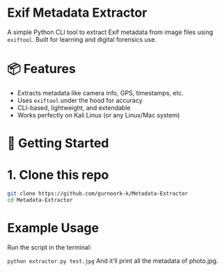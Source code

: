 # Exif Metadata Extractor 

A simple Python CLI tool to extract Exif metadata from image files using `exiftool`. Built for learning and digital forensics use.

# 📦 Features

- Extracts metadata like camera info, GPS, timestamps, etc.
- Uses `exiftool` under the hood for accuracy
- CLI-based, lightweight, and extendable
- Works perfectly on Kali Linux (or any Linux/Mac system)

# 🚀 Getting Started

# 1. Clone this repo

```bash
git clone https://github.com/gurnoork-k/Metadata-Extractor
cd Metadata-Extractor
```

# Example Usage
Run the script in the terminal:

`python extractor.py test.jpg`
And it’ll print all the metadata of photo.jpg.
